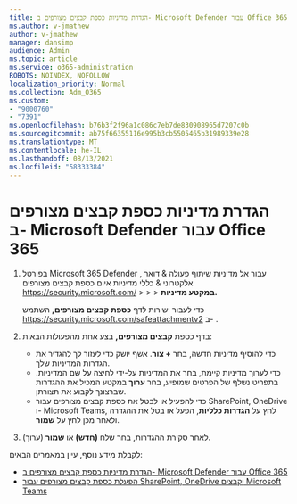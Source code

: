```yaml
---
title: הגדרת מדיניות כספת קבצים מצורפים ב- Microsoft Defender עבור Office 365
ms.author: v-jmathew
author: v-jmathew
manager: dansimp
audience: Admin
ms.topic: article
ms.service: o365-administration
ROBOTS: NOINDEX, NOFOLLOW
localization_priority: Normal
ms.collection: Adm_O365
ms.custom:
- "9000760"
- "7391"
ms.openlocfilehash: b76b3f2f96a1c086c7eb7de830908965d7207c0b
ms.sourcegitcommit: ab75f66355116e995b3cb5505465b31989339e28
ms.translationtype: MT
ms.contentlocale: he-IL
ms.lasthandoff: 08/13/2021
ms.locfileid: "58333384"
---
```

# <a name="set-up-safe-attachment-policies-in-microsoft-defender-for-office-365"></a>הגדרת מדיניות כספת קבצים מצורפים ב- Microsoft Defender עבור Office 365

1. בפורטל Microsoft 365 Defender , עבור אל מדיניות שיתוף פעולה & דואר אלקטרוני & כללי מדיניות איום כספת קבצים מצורפים <https://security.microsoft.com/>  \>  \>  \>  **במקטע מדיניות.**

   כדי לעבור ישירות לדף **כספת קבצים מצורפים,** השתמש <https://security.microsoft.com/safeattachmentv2> ב- .

2. בדף כספת **קבצים מצורפים,** בצע אחת מהפעולות הבאות:
   - כדי להוסיף מדיניות חדשה, בחר **+ צור**. אשף יושק כדי לעזור לך להגדיר את הגדרות המדיניות שלך.
   - כדי לערוך מדיניות קיימת, בחר את המדיניות על-ידי לחיצה על שם המדיניות. בתפריט נשלף של הפרטים שמופיע, בחר **ערוך** במקטע המכיל את ההגדרות שברצונך לקבוע את תצורתן.
   - כדי להפעיל או לבטל את כספת קבצים מצורפים עבור SharePoint, OneDrive ו- Microsoft Teams, לחץ על **הגדרות כלליות**, הפעל או בטל את ההגדרה ולאחר מכן לחץ על **שמור**.

3. לאחר סקירת ההגדרות, בחר שלח **(חדש)** או **שמור** (ערוך).

לקבלת מידע נוסף, עיין במאמרים הבאים:

- [הגדרת מדיניות כספת קבצים מצורפים ב- Microsoft Defender עבור Office 365](https://docs.microsoft.com/microsoft-365/security/office-365-security/set-up-safe-attachments-policies)
- [הפעלת כספת קבצים מצורפים עבור SharePoint, OneDrive וקבצים Microsoft Teams](https://docs.microsoft.com/microsoft-365/security/office-365-security/turn-on-mdo-for-spo-odb-and-teams)
